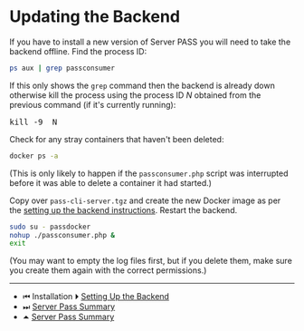 # Updating the Backend

If you have to install a new version of Server PASS you will need to
take the backend offline. Find the process ID:

```bash
ps aux | grep passconsumer
```

If this only shows the `grep` command then the backend is already
down otherwise kill the process using the process ID _N_ obtained from
the previous command (if it's currently running):

<pre>
kill -9 _N_
</pre>

Check for any stray containers that haven't been deleted:

```bash
docker ps -a
```

(This is only likely to happen if the `passconsumer.php` script was
interrupted before it was able to delete a container it had
started.) 

Copy over `pass-cli-server.tgz` and create the new Docker image as
per the [setting up the backend instructions](buildingimage.md).
Restart the backend.

```bash
sudo su - passdocker
nohup ./passconsumer.php &
exit
```

(You may want to empty the log files first, but if you delete them,
make sure you create them again with the correct permissions.)

---

 - &#x23EE; Installation ⏵ [Setting Up the Backend](setupbackend.md)
 - &#x23ED; [Server Pass Summary](README.md)
 - &#x23F6; [Server Pass Summary](README.md)

